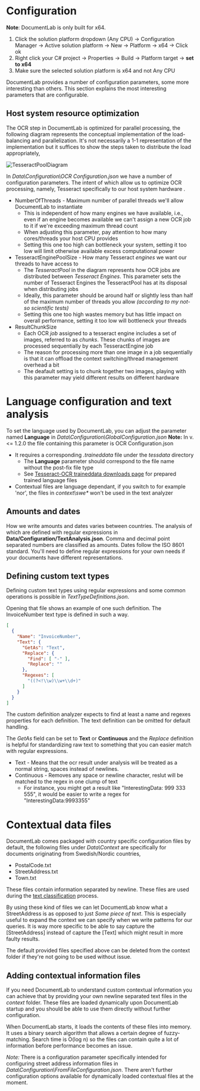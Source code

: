 # Configuration 

**Note**: DocumentLab is only built for x64. 

1. Click the solution platform dropdown (Any CPU) -> Configuration Manager -> Active solution platform -> New -> Platform -> x64 -> Click ok
2. Right click your C# project -> Properties -> Build -> Platform target -> **set to x64**
3. Make sure the selected solution platform is x64 and not Any CPU

DocumentLab provides a number of configuration parameters, some more interesting than others. This section explains the most interesting parameters that are configurable.

## Host system resource optimization

The OCR step in DocumentLab is optimized for parallel processing, the following diagram represents the conceptual implementation of the load-balancing and parallelization. It's not necessarily a 1-1 representation of the implementation but it suffices to show the steps taken to distribute the load appropriately,

![TesseractPoolDiagram](https://raw.githubusercontent.com/karisigurd4/DocumentLab/master/Documentation/TesseractPoolDiagram.png)

In *Data\Configuration\OCR Configuration.json* we have a number of configuration parameters. The intent of which allow us to optimize OCR processing, namely, Tesseract specifically to our host system hardware .

* NumberOfThreads - Maximum number of parallel threads we'll allow DocumentLab to instantiate
  * This is independent of how many engines we have available, i.e., even if an engine becomes available we can't assign a new OCR job to it if we're exceeding maximum thread count
  * When adjusting this parameter, pay attention to how many cores/threads your host CPU provides
  * Setting this one too high can bottleneck your system, setting it too low will limit otherwise available excess computational power
* TesseractEnginePoolSize - How many Tesseract *engines* we want our threads to have access to
  * The *TesseractPool* in the diagram represents how OCR jobs are distributed between *Tesseract Engines*. This parameter sets the number of Tesseract Engines the TesseractPool has at its disposal when distributing jobs
  * Ideally, this parameter should be around half or slightly less than half of the maximum number of threads you allow *(according to my not-so scientific tests)*
  * Setting this one too high wastes memory but has little impact on overall performance, setting it too low will bottleneck your threads
* ResultChunkSize 
  * Each OCR *job* assigned to a tesseract engine includes a set of images, referred to as *chunks*. These chunks of images are processed sequentially by each TesseractEngine job
  * The reason for processing more than one image in a job sequentially is that it can offload the context switching/thread management overhead a bit
  * The deafault setting is to chunk together two images, playing with this parameter may yield different results on different hardware

# Language configuration and text analysis

To set the language used by DocumentLab, you can adjust the parameter named **Language** in *Data\Configuration\GlobalConfiguration.json*
**Note:** In v. <= 1.2.0 the file containing this parameter is OCR Configuration.json 

* It requires a corresponding *.traineddata* file under the *tessdata* directory
  * The **Language** parameter should correspond to the file name without the post-fix file type
  * See [Tesseract-OCR traineddata downloads page](https://github.com/tesseract-ocr/tessdata) for prepared trained language files
* Contextual files are language dependant, if you switch to for example 'nor', the files in *context\swe\** won't be used in the text analyzer

## Amounts and dates

How we write amounts and dates varies between countries. The analysis of which are defined with regular expressions in **Data/Configuration/TextAnalysis.json**. Comma and decimal point separated numbers are classified as amounts. Dates follow the ISO 8601 standard. You'll need to define regular expressions for your own needs if your documents have different representations. 

## Defining custom text types

Defining custom text types using regular expressions and some common operations is possible in *TextTypeDefinitions.json*.

Opening that file shows an example of one such definition. The InvoiceNumber text type is defined in such a way.

```json
[
  {
    "Name": "InvoiceNumber",
    "Text": {
      "GetAs": "Text",
      "Replace": {
        "Find": [ "-" ],
        "Replace": ""
      },
      "Regexes": [
        "((?<!\\w)\\w+\\d+)"
      ]
    }
  }
]
```

The custom definition analyzer expects to find at least a name and regexes properties for each definition. The text definition can be omitted for default handling.

The *GetAs* field can be set to **Text** or **Continuous** and the *Replace* definition is helpful for standardizing raw text to something that you can easier match with regular expressions.

* Text - Means that the ocr result under analysis will be treated as a normal string, spaces instead of newlines.
* Continuous - Removes any space or newline character, reslut will be matched to the regex in one clump of text
    * For instance, you might get a result like "InterestingData: 999 333 555", it would be easier to write a regex for "InterestingData:9993355" 

# Contextual data files

DocumentLab comes packaged with country specific configuration files by default, the following files under *Data\Context* are specifically for documents originating from Swedish/Nordic countries, 

* PostalCode.txt
* StreetAddress.txt
* Town.txt

These files contain information separated by newline. These files are used during the [text classification](https://github.com/karisigurd4/DocumentLab/blob/master/Documentation/Overview.md#text-classification) process. 

By using these kind of files we can let DocumentLab know what a StreetAddress is as opposed to just *Some piece of text*. This is especially useful to expand the context we can specify when we write patterns for our queries. It is way more specific to be able to say capture the [StreetAddress] instead of capture the [Text] which might result in more faulty results.

The default provided files specified above can be deleted from the context folder if they're not going to be used without issue.

## Adding contextual information files

If you need DocumentLab to understand custom contextual information you can achieve that by providing your own newline separated text files in the *context* folder. These files are loaded dynamically upon DocumentLab startup and you should be able to use them directly without further configuration. 

When DocumentLab starts, it loads the contents of these files into memory. It uses a binary search algorithm that allows a certain degree of fuzzy-matching. Search time is O(log n) so the files can contain quite a lot of information before performance becomes an issue.

*Note:* There is a configuration parameter specifically intended for configuring street address information files in *Data\Configuration\FromFileConfiguration.json*. There aren't further configuration options available for dynamically loaded contextual files at the moment. 
